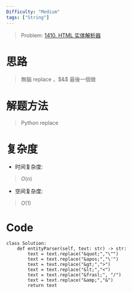 ```yaml
---
Difficulty: "Medium"
tags: ["String"]
---
```


> Problem: [1410. HTML 实体解析器](https://leetcode.cn/problems/html-entity-parser/description/)

# 思路
> 無腦 replace ，$&$ 最後一個做

# 解题方法
> Python replace

# 复杂度
- 时间复杂度:
> $O(n)$

- 空间复杂度:
> $O(1)$
  


# Code
```Python3
class Solution:
    def entityParser(self, text: str) -> str:
        text = text.replace("&quot;","\"")
        text = text.replace("&apos;","\'")
        text = text.replace("&gt;",">")
        text = text.replace("&lt;","<")
        text = text.replace("&frasl;", "/")
        text = text.replace("&amp;","&")
        return text
```
  